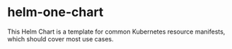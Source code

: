 # helm-one-chart
This Helm Chart is a template for common Kubernetes resource manifests, which should cover most use cases.
